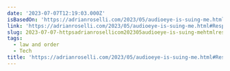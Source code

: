 ```yaml
---
date: '2023-07-07T12:19:03.000Z'
isBasedOn: 'https://adrianroselli.com/2023/05/audioeye-is-suing-me.html#Response'
link: 'https://adrianroselli.com/2023/05/audioeye-is-suing-me.html#Response'
slug: 2023-07-07-httpsadrianrosellicom202305audioeye-is-suing-mehtmlresponse
tags:
  - law and order
  - Tech
title: 'https://adrianroselli.com/2023/05/audioeye-is-suing-me.html#Response'
---
```


